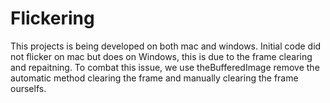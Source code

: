 # Flickering
This projects is being developed on both mac and windows. Initial code did not flicker on mac but does on Windows, this is due to the frame clearing and repaitning. To combat this issue,
we use theBufferedImage remove the automatic method clearing the frame and manually clearing the frame ourselfs.